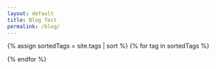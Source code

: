 ```yaml
---
layout: default
title: Blog Tect
permalink: /blog/
---
```


{% assign sortedTags = site.tags | sort %}
{% for tag in sortedTags %}


{% endfor %}
